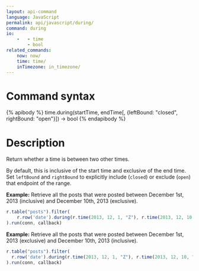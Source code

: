 ```yaml
---
layout: api-command
language: JavaScript
permalink: api/javascript/during/
command: during
io:
    -   - time
        - bool
related_commands:
    now: now/
    time: time/
    inTimezone: in_timezone/
---
```


# Command syntax #

{% apibody %}
time.during(startTime, endTime[, {leftBound: "closed", rightBound: "open"}]) &rarr; bool
{% endapibody %}

# Description #

Return whether a time is between two other times.

By default, this is inclusive of the start time and exclusive of the end time. Set `leftBound` and `rightBound` to explicitly include (`closed`) or exclude (`open`) that endpoint of the range.

__Example:__ Retrieve all the posts that were posted between December 1st, 2013
(inclusive) and December 10th, 2013 (exclusive).

```javascript
r.table("posts").filter(
    r.row('date').during(r.time(2013, 12, 1, "Z"), r.time(2013, 12, 10, "Z"))
).run(conn, callback)
```


__Example:__ Retrieve all the posts that were posted between December 1st, 2013
(exclusive) and December 10th, 2013 (inclusive).

```javascript
r.table("posts").filter(
  r.row('date').during(r.time(2013, 12, 1, "Z"), r.time(2013, 12, 10, "Z"), {leftBound: "open", rightBound: "closed"})
).run(conn, callback)
```

